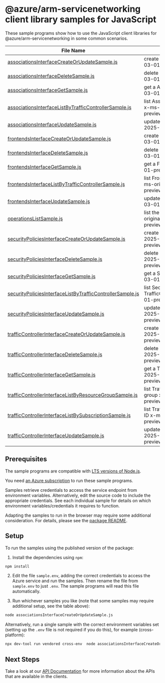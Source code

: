 # @azure/arm-servicenetworking client library samples for JavaScript

These sample programs show how to use the JavaScript client libraries for @azure/arm-servicenetworking in some common scenarios.

| **File Name**                                                                                                       | **Description**                                                                                                           |
| ------------------------------------------------------------------------------------------------------------------- | ------------------------------------------------------------------------------------------------------------------------- |
| [associationsInterfaceCreateOrUpdateSample.js][associationsinterfacecreateorupdatesample]                           | create a Association x-ms-original-file: 2025-03-01-preview/AssociationPut.json                                           |
| [associationsInterfaceDeleteSample.js][associationsinterfacedeletesample]                                           | delete a Association x-ms-original-file: 2025-03-01-preview/AssociationDelete.json                                        |
| [associationsInterfaceGetSample.js][associationsinterfacegetsample]                                                 | get a Association x-ms-original-file: 2025-03-01-preview/AssociationGet.json                                              |
| [associationsInterfaceListByTrafficControllerSample.js][associationsinterfacelistbytrafficcontrollersample]         | list Association resources by TrafficController x-ms-original-file: 2025-03-01-preview/AssociationsGet.json               |
| [associationsInterfaceUpdateSample.js][associationsinterfaceupdatesample]                                           | update a Association x-ms-original-file: 2025-03-01-preview/AssociationPatch.json                                         |
| [frontendsInterfaceCreateOrUpdateSample.js][frontendsinterfacecreateorupdatesample]                                 | create a Frontend x-ms-original-file: 2025-03-01-preview/FrontendPut.json                                                 |
| [frontendsInterfaceDeleteSample.js][frontendsinterfacedeletesample]                                                 | delete a Frontend x-ms-original-file: 2025-03-01-preview/FrontendDelete.json                                              |
| [frontendsInterfaceGetSample.js][frontendsinterfacegetsample]                                                       | get a Frontend x-ms-original-file: 2025-03-01-preview/FrontendGet.json                                                    |
| [frontendsInterfaceListByTrafficControllerSample.js][frontendsinterfacelistbytrafficcontrollersample]               | list Frontend resources by TrafficController x-ms-original-file: 2025-03-01-preview/FrontendsGet.json                     |
| [frontendsInterfaceUpdateSample.js][frontendsinterfaceupdatesample]                                                 | update a Frontend x-ms-original-file: 2025-03-01-preview/FrontendPatch.json                                               |
| [operationsListSample.js][operationslistsample]                                                                     | list the operations for the provider x-ms-original-file: 2025-03-01-preview/OperationsList.json                           |
| [securityPoliciesInterfaceCreateOrUpdateSample.js][securitypoliciesinterfacecreateorupdatesample]                   | create a SecurityPolicy x-ms-original-file: 2025-03-01-preview/IpAccessRulesSecurityPolicyPut.json                        |
| [securityPoliciesInterfaceDeleteSample.js][securitypoliciesinterfacedeletesample]                                   | delete a SecurityPolicy x-ms-original-file: 2025-03-01-preview/SecurityPolicyDelete.json                                  |
| [securityPoliciesInterfaceGetSample.js][securitypoliciesinterfacegetsample]                                         | get a SecurityPolicy x-ms-original-file: 2025-03-01-preview/SecurityPolicyGet.json                                        |
| [securityPoliciesInterfaceListByTrafficControllerSample.js][securitypoliciesinterfacelistbytrafficcontrollersample] | list SecurityPolicy resources by TrafficController x-ms-original-file: 2025-03-01-preview/SecurityPoliciesGetList.json    |
| [securityPoliciesInterfaceUpdateSample.js][securitypoliciesinterfaceupdatesample]                                   | update a SecurityPolicy x-ms-original-file: 2025-03-01-preview/IpAccessRulesSecurityPolicyPatch.json                      |
| [trafficControllerInterfaceCreateOrUpdateSample.js][trafficcontrollerinterfacecreateorupdatesample]                 | create a TrafficController x-ms-original-file: 2025-03-01-preview/TrafficControllerPut.json                               |
| [trafficControllerInterfaceDeleteSample.js][trafficcontrollerinterfacedeletesample]                                 | delete a TrafficController x-ms-original-file: 2025-03-01-preview/TrafficControllerDelete.json                            |
| [trafficControllerInterfaceGetSample.js][trafficcontrollerinterfacegetsample]                                       | get a TrafficController x-ms-original-file: 2025-03-01-preview/TrafficControllerGet.json                                  |
| [trafficControllerInterfaceListByResourceGroupSample.js][trafficcontrollerinterfacelistbyresourcegroupsample]       | list TrafficController resources by resource group x-ms-original-file: 2025-03-01-preview/TrafficControllersGet.json      |
| [trafficControllerInterfaceListBySubscriptionSample.js][trafficcontrollerinterfacelistbysubscriptionsample]         | list TrafficController resources by subscription ID x-ms-original-file: 2025-03-01-preview/TrafficControllersGetList.json |
| [trafficControllerInterfaceUpdateSample.js][trafficcontrollerinterfaceupdatesample]                                 | update a TrafficController x-ms-original-file: 2025-03-01-preview/TrafficControllerPatch.json                             |

## Prerequisites

The sample programs are compatible with [LTS versions of Node.js](https://github.com/nodejs/release#release-schedule).

You need [an Azure subscription][freesub] to run these sample programs.

Samples retrieve credentials to access the service endpoint from environment variables. Alternatively, edit the source code to include the appropriate credentials. See each individual sample for details on which environment variables/credentials it requires to function.

Adapting the samples to run in the browser may require some additional consideration. For details, please see the [package README][package].

## Setup

To run the samples using the published version of the package:

1. Install the dependencies using `npm`:

```bash
npm install
```

2. Edit the file `sample.env`, adding the correct credentials to access the Azure service and run the samples. Then rename the file from `sample.env` to just `.env`. The sample programs will read this file automatically.

3. Run whichever samples you like (note that some samples may require additional setup, see the table above):

```bash
node associationsInterfaceCreateOrUpdateSample.js
```

Alternatively, run a single sample with the correct environment variables set (setting up the `.env` file is not required if you do this), for example (cross-platform):

```bash
npx dev-tool run vendored cross-env  node associationsInterfaceCreateOrUpdateSample.js
```

## Next Steps

Take a look at our [API Documentation][apiref] for more information about the APIs that are available in the clients.

[associationsinterfacecreateorupdatesample]: https://github.com/Azure/azure-sdk-for-js/blob/main/sdk/servicenetworking/arm-servicenetworking/samples/v2/javascript/associationsInterfaceCreateOrUpdateSample.js
[associationsinterfacedeletesample]: https://github.com/Azure/azure-sdk-for-js/blob/main/sdk/servicenetworking/arm-servicenetworking/samples/v2/javascript/associationsInterfaceDeleteSample.js
[associationsinterfacegetsample]: https://github.com/Azure/azure-sdk-for-js/blob/main/sdk/servicenetworking/arm-servicenetworking/samples/v2/javascript/associationsInterfaceGetSample.js
[associationsinterfacelistbytrafficcontrollersample]: https://github.com/Azure/azure-sdk-for-js/blob/main/sdk/servicenetworking/arm-servicenetworking/samples/v2/javascript/associationsInterfaceListByTrafficControllerSample.js
[associationsinterfaceupdatesample]: https://github.com/Azure/azure-sdk-for-js/blob/main/sdk/servicenetworking/arm-servicenetworking/samples/v2/javascript/associationsInterfaceUpdateSample.js
[frontendsinterfacecreateorupdatesample]: https://github.com/Azure/azure-sdk-for-js/blob/main/sdk/servicenetworking/arm-servicenetworking/samples/v2/javascript/frontendsInterfaceCreateOrUpdateSample.js
[frontendsinterfacedeletesample]: https://github.com/Azure/azure-sdk-for-js/blob/main/sdk/servicenetworking/arm-servicenetworking/samples/v2/javascript/frontendsInterfaceDeleteSample.js
[frontendsinterfacegetsample]: https://github.com/Azure/azure-sdk-for-js/blob/main/sdk/servicenetworking/arm-servicenetworking/samples/v2/javascript/frontendsInterfaceGetSample.js
[frontendsinterfacelistbytrafficcontrollersample]: https://github.com/Azure/azure-sdk-for-js/blob/main/sdk/servicenetworking/arm-servicenetworking/samples/v2/javascript/frontendsInterfaceListByTrafficControllerSample.js
[frontendsinterfaceupdatesample]: https://github.com/Azure/azure-sdk-for-js/blob/main/sdk/servicenetworking/arm-servicenetworking/samples/v2/javascript/frontendsInterfaceUpdateSample.js
[operationslistsample]: https://github.com/Azure/azure-sdk-for-js/blob/main/sdk/servicenetworking/arm-servicenetworking/samples/v2/javascript/operationsListSample.js
[securitypoliciesinterfacecreateorupdatesample]: https://github.com/Azure/azure-sdk-for-js/blob/main/sdk/servicenetworking/arm-servicenetworking/samples/v2/javascript/securityPoliciesInterfaceCreateOrUpdateSample.js
[securitypoliciesinterfacedeletesample]: https://github.com/Azure/azure-sdk-for-js/blob/main/sdk/servicenetworking/arm-servicenetworking/samples/v2/javascript/securityPoliciesInterfaceDeleteSample.js
[securitypoliciesinterfacegetsample]: https://github.com/Azure/azure-sdk-for-js/blob/main/sdk/servicenetworking/arm-servicenetworking/samples/v2/javascript/securityPoliciesInterfaceGetSample.js
[securitypoliciesinterfacelistbytrafficcontrollersample]: https://github.com/Azure/azure-sdk-for-js/blob/main/sdk/servicenetworking/arm-servicenetworking/samples/v2/javascript/securityPoliciesInterfaceListByTrafficControllerSample.js
[securitypoliciesinterfaceupdatesample]: https://github.com/Azure/azure-sdk-for-js/blob/main/sdk/servicenetworking/arm-servicenetworking/samples/v2/javascript/securityPoliciesInterfaceUpdateSample.js
[trafficcontrollerinterfacecreateorupdatesample]: https://github.com/Azure/azure-sdk-for-js/blob/main/sdk/servicenetworking/arm-servicenetworking/samples/v2/javascript/trafficControllerInterfaceCreateOrUpdateSample.js
[trafficcontrollerinterfacedeletesample]: https://github.com/Azure/azure-sdk-for-js/blob/main/sdk/servicenetworking/arm-servicenetworking/samples/v2/javascript/trafficControllerInterfaceDeleteSample.js
[trafficcontrollerinterfacegetsample]: https://github.com/Azure/azure-sdk-for-js/blob/main/sdk/servicenetworking/arm-servicenetworking/samples/v2/javascript/trafficControllerInterfaceGetSample.js
[trafficcontrollerinterfacelistbyresourcegroupsample]: https://github.com/Azure/azure-sdk-for-js/blob/main/sdk/servicenetworking/arm-servicenetworking/samples/v2/javascript/trafficControllerInterfaceListByResourceGroupSample.js
[trafficcontrollerinterfacelistbysubscriptionsample]: https://github.com/Azure/azure-sdk-for-js/blob/main/sdk/servicenetworking/arm-servicenetworking/samples/v2/javascript/trafficControllerInterfaceListBySubscriptionSample.js
[trafficcontrollerinterfaceupdatesample]: https://github.com/Azure/azure-sdk-for-js/blob/main/sdk/servicenetworking/arm-servicenetworking/samples/v2/javascript/trafficControllerInterfaceUpdateSample.js
[apiref]: https://learn.microsoft.com/javascript/api/@azure/arm-servicenetworking?view=azure-node-preview
[freesub]: https://azure.microsoft.com/free/
[package]: https://github.com/Azure/azure-sdk-for-js/tree/main/sdk/servicenetworking/arm-servicenetworking/README.md
